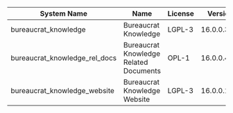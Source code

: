 | System Name | Name | License | Version | Summary | Price |
|---|---|---|---|---|---|
| bureaucrat_knowledge | Bureaucrat Knowledge | LGPL-3 | 16.0.0.39.1 | Bureaucrat Knowledge |  |
| bureaucrat_knowledge_rel_docs | Bureaucrat Knowledge Related Documents | OPL-1 | 16.0.0.4.0 | Bureaucrat Knowledge Related Documents |  |
| bureaucrat_knowledge_website | Bureaucrat Knowledge Website | LGPL-3 | 16.0.0.15.1 | Bureaucrat Knowledge Website |  |
